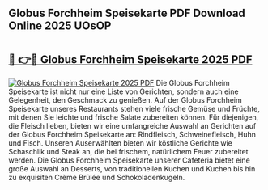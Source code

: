 ## Globus Forchheim Speisekarte PDF Download Online 2025 UOsOP

# <h2><a href="http://gc84z9i.nevu.top/?p=Globus+Forchheim+Speisekarte">🔗 👉🔴 Globus Forchheim Speisekarte 2025 PDF</a></h2>

[![Globus Forchheim Speisekarte 2025 PDF](https://i.imgur.com/dBaPXMq.png)](http://gc84z9i.nevu.top/?p=Globus+Forchheim+Speisekarte)
Die Globus Forchheim Speisekarte ist nicht nur eine Liste von Gerichten, sondern auch eine Gelegenheit, den Geschmack zu genießen. Auf der Globus Forchheim Speisekarte unseres Restaurants stehen viele frische Gemüse und Früchte, mit denen Sie leichte und frische Salate zubereiten können. Für diejenigen, die Fleisch lieben, bieten wir eine umfangreiche Auswahl an Gerichten auf der Globus Forchheim Speisekarte an: Rindfleisch, Schweinefleisch, Huhn und Fisch. Unseren Auserwählten bieten wir köstliche Gerichte wie Schaschlik und Steak an, die bei frischem, natürlichem Feuer zubereitet werden. Die Globus Forchheim Speisekarte unserer Cafeteria bietet eine große Auswahl an Desserts, von traditionellen Kuchen und Kuchen bis hin zu exquisiten Crème Brûlée und Schokoladenkugeln.
